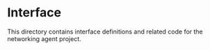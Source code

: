 # Interface

This directory contains interface definitions and related code for the networking agent project. 